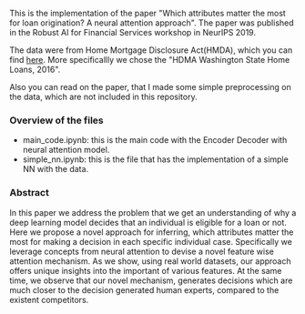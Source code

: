 This is the implementation of the paper "Which attributes matter the most for loan origination? A neural attention approach". The paper was published in the Robust AI for Financial Services workshop in NeurIPS 2019.


The data were from Home Mortgage Disclosure Act(HMDA), which you can find [here](https://www.consumerfinance.gov/data-research/hmda/). More specificallly we chose the "HDMA Washington State Home Loans, 2016".


Also you can read on the paper, that I made some simple preprocessing on the data, which are not included in this repository.

<h3>Overview of the files</h3>
<ul>
  <li>main_code.ipynb: this is the main code with the Encoder Decoder with neural attention model.</li>
  <li>simple_nn.ipynb: this is the file that has the implementation of a simple NN with the data.</li>
</ul>

<h3>Abstract</h3>
In this paper we address the problem that we get an understanding of why a deep learning model decides that an individual is eligible for a loan or not. Here we propose a novel approach for inferring, which attributes matter the most for making a decision in each specific individual case. Specifically we leverage concepts from neural attention to devise a novel feature wise attention mechanism. As we show, using real world datasets, our approach offers unique insights into the important of various features. At the same time, we observe that our novel mechanism, generates decisions which are much closer to the decision generated human experts, compared to the existent competitors.
